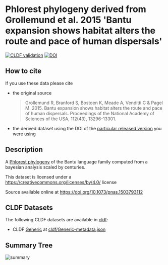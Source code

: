 # Phlorest phylogeny derived from Grollemund et al. 2015 'Bantu expansion shows habitat alters the route and pace of human dispersals'

[![CLDF validation](https://github.com/phlorest/grollemund_et_al2015/workflows/CLDF-validation/badge.svg)](https://github.com/phlorest/grollemund_et_al2015/actions?query=workflow%3ACLDF-validation)
[![DOI](https://zenodo.org/badge/DOI/10.5281/zenodo.8250088.svg)](https://doi.org/10.5281/zenodo.8250088)

## How to cite

If you use these data please cite
- the original source
  > Grollemund R, Branford S, Bostoen K, Meade A, Venditti C & Pagel M. 2015. Bantu expansion shows habitat alters the route and pace of human dispersals. Proceedings of the National Academy of Sciences of the USA, 112(43), 13296-13301.
- the derived dataset using the DOI of the [particular released version](../../releases/) you were using

## Description

A [Phlorest phylogeny](https://github.com/phlorest) of the Bantu language family computed from a bayesian analysis scaled by centuries.


This dataset is licensed under a https://creativecommons.org/licenses/by/4.0/ license

Source available online at https://doi.org/10.1073/pnas.1503793112


## CLDF Datasets

The following CLDF datasets are available in [cldf](cldf):

- CLDF [Generic](https://github.com/cldf/cldf/tree/master/modules/Generic) at [cldf/Generic-metadata.json](cldf/Generic-metadata.json)

## Summary Tree

![summary](https://raw.githubusercontent.com/phlorest/grollemund_et_al2015/main/summary_tree.svg)